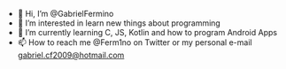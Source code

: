 - 👋 Hi, I’m @GabrielFermino
- 👀 I’m interested in learn new things about programming
- 🌱 I’m currently learning C, JS, Kotlin and how to program Android Apps
- 📫 How to reach me @Ferm1no on Twitter or my personal e-mail gabriel.cf2009@hotmail.com

<!---
GabrielFermino/GabrielFermino is a ✨ special ✨ repository because its `README.md` (this file) appears on your GitHub profile.
You can click the Preview link to take a look at your changes.
--->
